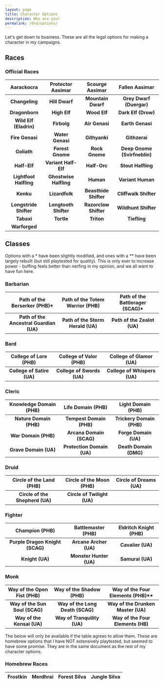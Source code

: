 ```yaml
---
layout: page
title: Character Options
description: Who are you?
permalink: /dnd/options/
---
```

Let's get down to business. These are all the legal options for making a character in my campaigns.

## Races
### Official Races
| Aarackocra | Protector Aasimar | Scourge Aasimar | Fallen Aasimar |
|:---:|:---:|:---:|:---:|
|**Changeling** | **Hill Dwarf** | **Mountain Dwarf** | **Grey Dwarf (Duergar)** |
|**Dragonborn**|**High Elf**|**Wood Elf** | **Dark Elf (Drow)**|
|**Wild Elf (Eladrin)**|**Firbolg**|**Air Genasi**|**Earth Genasi**|
|**Fire Genasi**|**Water Genasi**|**Githyanki**|**Githzerai**|
|**Goliath**|**Forest Gnome**|**Rock Gnome**|**Deep Gnome (Svirfneblin)**|
|**Half-Elf**|**Variant Half-Elf**|**Half-Orc**|**Stout Halfling**|
|**Lightfoot Halfling**|**Ghostwise Halfling**|**Human**|**Variant Human**|
|**Kenku**|**Lizardfolk**|**Beasthide Shifter**|**Cliffwalk Shifter**|
|**Longstride Shifter**|**Longtooth Shifter**|**Razorclaw Shifter**|**Wildhunt Shifter**|
|**Tabaxi**|**Tortle**|**Triton**|**Tiefling**|**Variant Tiefling**|
|**Warforged**| | | |

## Classes
Options with a \* have been slightly modified, and ones with a \*\* have been largely rebuilt (but still playtested for quality). This is only ever to increase power - buffing feels better than nerfing in my opinion, and we all want to have fun here.
### Barbarian
|Path of the Berserker (PHB)\* | Path of the Totem Warrior (PHB) | Path of the Battlerager (SCAG)\*|
|:---:|:---:|:---:|
|**Path of the Ancestral Guardian (UA)**|**Path of the Storm Herald (UA)**|**Path of the Zealot (UA)**|

### Bard
| College of Lore (PHB) | College of Valor (PHB) | College of Glamor (UA) |
|:---:|:---:|:---:|
|**College of Satire (UA)**|**College of Swords (UA)**|**College of Whispers (UA)**|

### Cleric
|Knowledge Domain (PHB)|Life Domain (PHB)|Light Domain (PHB)|
|:---:|:---:|:---:|
|**Nature Domain (PHB)**|**Tempest Domain (PHB)**|**Trickery Domain (PHB)**|
|**War Domain (PHB)**|**Arcana Domain (SCAG)**|**Forge Domain (UA)**|
|**Grave Domain (UA)**|**Protection Domain (UA)**|**Death Domain (DMG)**|

### Druid
|Circle of the Land (PHB)|Circle of the Moon (PHB)|Circle of Dreams (UA)|
|:---:|:---:|:---:|
|**Circle of the Shepherd (UA)**|**Circle of Twilight (UA)**| |

### Fighter
|Champion (PHB)|Battlemaster (PHB)|Eldritch Knight (PHB)
|:---:|:---:|:---:|
|**Purple Dragon Knight (SCAG)**|**Arcane Archer (UA)**|**Cavalier (UA)**|
|**Knight (UA)**|**Monster Hunter (UA)**|**Samurai (UA)**|

### Monk
|Way of the Open Fist (PHB)|Way of the Shadow (PHB)|Way of the Four Elements (PHB)\*\*|
|:---:|:---:|:---:|
|**Way of the Sun Soul (SCAG)**|**Way of the Long Death (SCAG)**|**Way of the Drunken Master (UA)**|
|**Way of the Kensai (UA)**|**Way of Tranquility (UA)**|**Way of the Four Elements (HB)**|



The below will only be available if the table agrees to allow them. These are homebrew options that I have NOT extensively playtested, but seemed to have some promise. They are in the same document as the rest of my character options.
### Homebrew Races
| Frostkin | Merdhrai | Forest Silva | Jungle Silva |
|:---:|:---:|:---:|:---:|

